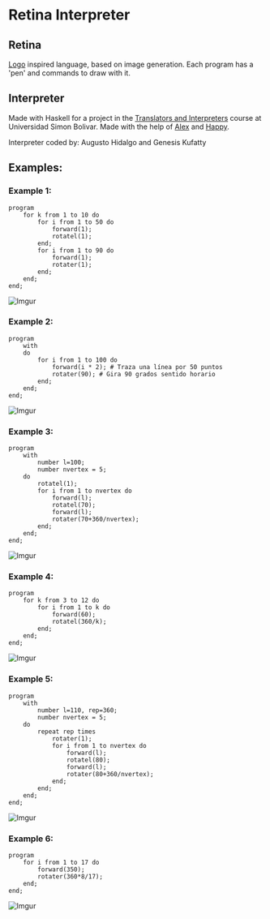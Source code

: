 # Retina Interpreter

## Retina
[Logo] inspired language, based on image generation. Each program has a 'pen' and commands to draw with it.

## Interpreter
Made with Haskell for a project in the [Translators and Interpreters] course at Universidad Simon Bolivar. Made with the help of [Alex] and [Happy].

Interpreter coded by:
Augusto Hidalgo and Genesis Kufatty

## Examples:
### Example 1:
```
program
    for k from 1 to 10 do
        for i from 1 to 50 do
            forward(1);
            rotatel(1);
        end;
        for i from 1 to 90 do
            forward(1);
            rotater(1);
        end;
    end;
end;
```
![Imgur](https://i.imgur.com/fNxmbII.png)



### Example 2:
```
program
    with
    do
        for i from 1 to 100 do
            forward(i * 2); # Traza una línea por 50 puntos
            rotater(90); # Gira 90 grados sentido horario
        end;
    end;
end;
```
![Imgur](https://i.imgur.com/emySYZI.png)



### Example 3:
```
program
    with
        number l=100;
        number nvertex = 5;
    do
        rotatel(1);
        for i from 1 to nvertex do
            forward(l);
            rotatel(70);
            forward(l);
            rotater(70+360/nvertex);
        end;
    end;
end;
```
![Imgur](https://i.imgur.com/6PXwiqF.png)



### Example 4:
```
program
    for k from 3 to 12 do
        for i from 1 to k do
            forward(60);
            rotatel(360/k);
        end;
    end;
end;
```
![Imgur](https://i.imgur.com/07xfa9K.png)



### Example 5:
```
program
    with
        number l=110, rep=360;
        number nvertex = 5;
    do
        repeat rep times
            rotater(1);
            for i from 1 to nvertex do
                forward(l);
                rotatel(80);
                forward(l);
                rotater(80+360/nvertex);
            end;
        end;
    end;
end;
```
![Imgur](https://i.imgur.com/z3pxEb5.png)



### Example 6:
```
program
    for i from 1 to 17 do
        forward(350);
        rotater(360*8/17);
    end;
end;
```
![Imgur](https://i.imgur.com/biH5Czc.png)


[//]: # (References)

[Logo]: <http://el.media.mit.edu/logo-foundation/what_is_logo/logo_programming.html>
[Translators and Interpreters]: <http://ldc.usb.ve/~emhn/cursos/ci3725/>
[Alex]:<https://www.haskell.org/alex/>
[Happy]:<https://www.haskell.org/happy/>
